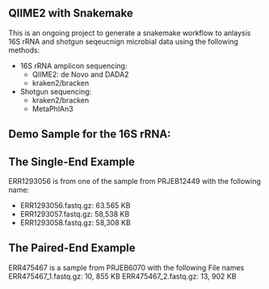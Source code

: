 ## QIIME2 with Snakemake

This is an ongoing project to generate a snakemake workflow to anlaysis 16S rRNA and shotgun seqeucnign microbial data using the following methods:
+ 16S rRNA amplicon sequencing:
	* QIIME2: de Novo and DADA2
	* kraken2/bracken
+ Shotgun sequencing:
	* kraken2/bracken
	* MetaPhlAn3

## Demo Sample for the 16S rRNA: 
## The Single-End Example
ERR1293056 is from one of the sample from PRJEB12449 with the following name:
+ ERR1293056.fastq.gz: 63.565 KB
+ ERR1293057.fastq.gz: 58,538 KB
+ ERR1293058.fastq.gz: 58,308 KB

## The Paired-End Example
ERR475467 is a sample from PRJEB6070 with the following File names
ERR475467_1.fastq.gz: 10, 855 KB
ERR475467_2.fastq.gz: 13, 902 KB




